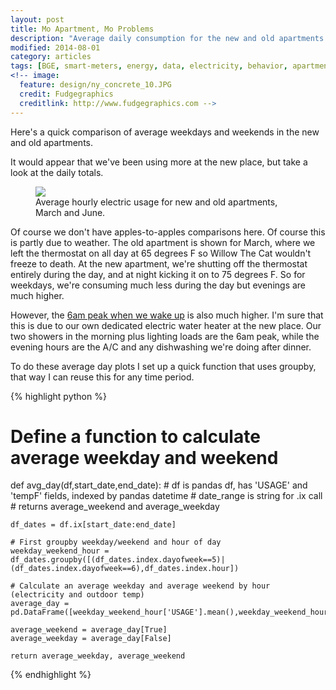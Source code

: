 ```yaml
---
layout: post
title: Mo Apartment, Mo Problems
description: "Average daily consumption for the new and old apartments."
modified: 2014-08-01
category: articles
tags: [BGE, smart-meters, energy, data, electricity, behavior, apartments]
<!-- image:
  feature: design/ny_concrete_10.JPG
  credit: Fudgegraphics
  creditlink: http://www.fudgegraphics.com -->
---
```


Here's a quick comparison of average weekdays and weekends in the new and old apartments.

It would appear that we've been using more at the new place, but take a look at the daily totals. 

<figure>
  <a href="{{ site.url }}/images/2014-08/Average_Days_New_and_Old_Apts.png"><img src="{{ site.url }}/images/2014-08/Average_Days_New_and_Old_Apts.png"></a>
  <figcaption>Average hourly electric usage for new and old apartments, March and June.</figcaption>
</figure>

Of course we don't have apples-to-apples comparisons here.  Of course this is partly due to weather.  The old apartment is shown for March, where we left the thermostat on all day at 65 degrees F so Willow The Cat wouldn't freeze to death.  At the new apartment, we're shutting off the thermostat entirely during the day, and at night kicking it on to 75 degrees F.  So for weekdays, we're consuming much less during the day but evenings are much higher.  

However, the <a href="{{ site.url }}/articles/Guess-What-Time-Justin-Wakes-Up">6am peak when we wake up</a> is also much higher.  I'm sure that this is due to our own dedicated electric water heater at the new place.  Our two showers in the morning plus lighting loads are the 6am peak, while the evening hours are the A/C and any dishwashing we're doing after dinner.

To do these average day plots I set up a quick function that uses groupby, that way I can reuse this for any time period.

{% highlight python %}
# Define a function to calculate average weekday and weekend

def avg_day(df,start_date,end_date):
    # df is pandas df, has 'USAGE' and 'tempF' fields, indexed by pandas datetime
    # date_range is string for .ix call
    # returns average_weekend and average_weekday
    
    df_dates = df.ix[start_date:end_date]
    
    # First groupby weekday/weekend and hour of day
    weekday_weekend_hour = df_dates.groupby([(df_dates.index.dayofweek==5)|(df_dates.index.dayofweek==6),df_dates.index.hour])

    # Calculate an average weekday and average weekend by hour (electricity and outdoor temp)
    average_day = pd.DataFrame([weekday_weekend_hour['USAGE'].mean(),weekday_weekend_hour['tempF'].mean()])
    
    average_weekend = average_day[True]
    average_weekday = average_day[False]

    return average_weekday, average_weekend
{% endhighlight %}





